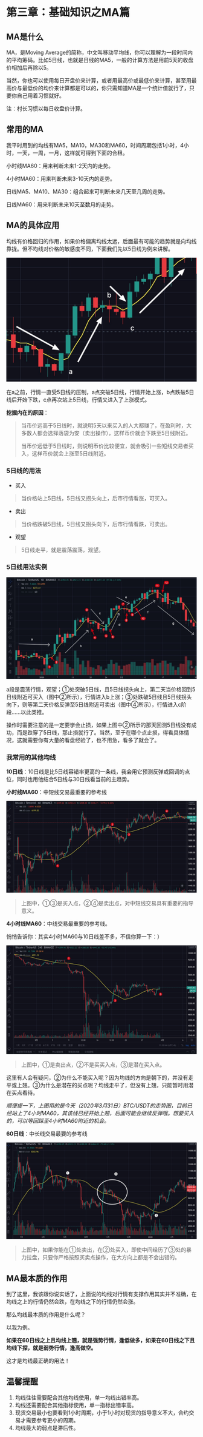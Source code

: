 # 第三章：基础知识之MA篇

## MA是什么

MA，是Moving Average的简称，中文叫移动平均线，你可以理解为一段时间内的平均筹码。比如5日线，也就是日线的MA5，一般的计算方法是用前5天的收盘价相加后再除以5。

当然，你也可以使用每日开盘价来计算，或者用最高价或最低价来计算，甚至用最高价与最低价的均价来计算都是可以的，你只需知道MA是一个统计值就行了，只要你自己用着习惯就好。

注：村长习惯以每日收盘价计算。

## 常用的MA

我平时用到的均线有MA5，MA10，MA30和MA60，时间周期包括1小时，4小时，一天，一周，一月，这样就可得到下面的合租。

小时线MA60：用来判断未来1-2天内的走势。

4小时MA60：用来判断未来3-10天内的走势。

日线MA5、MA10、MA30：组合起来可判断未来几天至几周的走势。

日线MA60：用来判断未来10天至数月的走势。

## MA的具体应用

均线有价格回归的作用，如果价格偏离均线太远，后面最有可能的趋势就是向均线靠拢。但不均线对价格的敏感度不同，下面我们先以5日线为例来讲解。

![5&#x65E5;&#x7EBF;&#x5BF9;&#x8D70;&#x52BF;&#x7684;&#x652F;&#x6491;&#x4E0E;&#x538B;&#x529B;&#x4F5C;&#x7528;](.gitbook/assets/xnip2020-03-30_18-47-06%20%281%29.jpeg)

在a之前，行情一直受5日线的压制，a点突破5日线，行情开始上涨，b点跌破5日线后开始下跌，c点再次站上5日线，行情又进入了上涨模式。

**挖掘内在的原因**：

> 当币价远高于5日线时，就说明5天以来买入的人大都赚了，在盈利时，大多数人都会选择落袋为安（卖出操作），这样币价就会下跌至5日线附近。
>
> 当币价远低于5日线时，则说明币价比较便宜，就会吸引一些短线交易者买入，这样币价就会上涨至5日线附近。

### 5日线的用法

* 买入

> 当价格站上5日线，5日线又拐头向上，后市行情看涨，可买入。

* 卖出

> 当价格跌破5日线，5日线又拐头向下，后市行情看跌，可卖出。

* 观望

> 5日线走平，就是震荡震荡，观望。

### 5日线用法实例

![](.gitbook/assets/xnip2020-03-31_10-34-16.jpeg)

a段是震荡行情，观望；①处突破5日线，且5日线拐头向上，第二天当价格回到5日线附近可买入（图中②所示），行情进入b上涨；③处跌破5日线且5日线拐头向下，则等第二天价格反弹至5日线附近可卖出（图中④所示），行情进入c阶段……以此类推。

操作时需要注意的是一定要学会止损，如果上图中②所示的那天回测5日线没有成功，而是跌穿了5日线，那止损就行了。当然，至于在哪个点止损，得看具体情况，这就需要你有大量的看盘经验了，也不用急，看多了就会了。

### 我常用的其他均线

**10日线**：10日线是比5日线容错率更高的一条线，我会用它预测反弹或回调的点位，同时也用他结合5日线与30日线看当前的主趋势。

**小时线MA60**：中短线交易最重要的参考线

![&#x5C0F;&#x65F6;&#x7EBF;MA60&#x4E70;&#x5356;&#x70B9;](.gitbook/assets/xnip2020-03-31_11-24-28.jpeg)

> 上图中，①③是买入点，②④是卖出点，对中短线交易具有重要的指导意义。

**4小时线MA60**：中线交易最重要的参考线。

悄悄告诉你：其实4小时MA60与10日线差不多，不信你算一下：）

![4&#x5C0F;&#x65F6;MA60&#x4E70;&#x5356;&#x70B9;](.gitbook/assets/xnip2020-03-31_11-31-01.jpeg)

> 上图中，①是卖出点，②不是买买入点，③是潜在买入点。

这里有人会有疑问，②为什么不能买入呢？因为均线的方向是朝下的，并没有走平或上翘。③为什么是潜在的买点呢？均线走平了，但没有上翘，只能暂时用潜在买点看待。

_顺便提一下，上图用的是今天（2020年3月31日）BTC/USDT的走势图，目前已经站上了4小时MA60，其该线已经开始上翘，后面可能会继续反弹哦。想要买入的，可以等回踩至4小时MA60附近的机会。_

**60日线**：中长线交易最要的参考线

![60&#x65E5;&#x7EBF;&#x4E70;&#x5356;&#x70B9;](.gitbook/assets/xnip2020-03-31_11-44-36.jpeg)

> 上图中，如果你能在①处卖出，在②处买入，即使中间经历了③处的暴力拉盘，只要你严格按照买卖点操作，在大方向上都是不会出错的。

## MA最本质的作用

到了这里，我该跟你说实话了，上面说的均线对行情有支撑作用其实并不准确，在均线之上的行情仍然会跌，在均线之下的行情仍然会涨。

那么均线最本质的作用是什么呢？

以我为例。

**如果在60日线之上且均线上翘，就是强势行情，逢低做多，如果在60日线之下且均线下探，就是弱势行情，逢高做空。**

这才是均线最正确的用法！

## 温馨提醒

1. 均线往往需要配合其他均线使用，单一均线出错率高。
2. 均线还需要配合其他指标使用，单一指标出错率高。
3. 现货交易最小也要看到1小时周期，小于1小时对现货的指导意义不大，合约交易才需要参考更小的周期。
4. 均线最大的弱点是滞后性。

